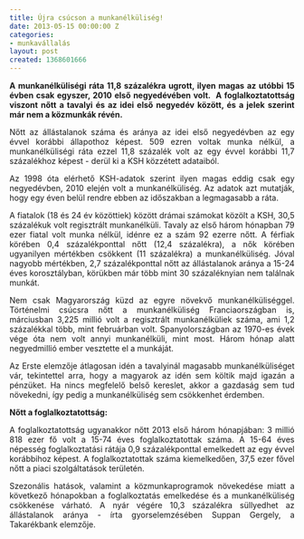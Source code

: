```yaml
---
title: Újra csúcson a munkanélküliség!
date: 2013-05-15 00:00:00 Z
categories:
- munkavállalás
layout: post
created: 1368601666
---
```


<p style="text-align: justify;"><strong>A munkanélküliségi ráta 11,8 százalékra ugrott, ilyen magas az utóbbi 15 évben csak egyszer, 2010 első negyedévében volt. &nbsp;A foglalkoztatottság viszont nőtt a tavalyi és az idei első negyedév között, és a jelek szerint már nem a közmunkák révén.</strong></p><p style="text-align: justify;">Nőtt az állástalanok száma és aránya az idei első negyedévben az egy évvel korábbi állapothoz képest. 509 ezren voltak munka nélkül, a munkanélküliségi ráta ezzel 11,8 százalék volt az egy évvel korábbi 11,7 százalékhoz képest - derül ki a KSH közzétett adataiból.</p><p style="text-align: justify;">Az 1998 óta elérhető KSH-adatok szerint ilyen magas eddig csak egy negyedévben, 2010 elején volt a munkanélküliség. Az adatok azt mutatják, hogy egy éven belül rendre ebben az időszakban a legmagasabb a ráta.</p><p style="text-align: justify;">A fiatalok (18 és 24 év közöttiek) között drámai számokat közölt a KSH, 30,5 százalékuk volt regisztrált munkanélküli. Tavaly az első három hónapban 79 ezer fiatal volt munka nélkül, idénre ez a szám 92 ezerre nőtt. A férfiak körében 0,4 százalékponttal nőtt (12,4 százalékra), a nők körében ugyanilyen mértékben csökkent (11 százalékra) a munkanélküliség. Jóval nagyobb mértékben, 2,7 százalékponttal nőtt az állástalanok aránya a 15-24 éves korosztályban, körükben már több mint 30 százaléknyian nem találnak munkát.</p><p style="text-align: justify;">Nem csak Magyarország küzd az egyre növekvő munkanélküliséggel. Történelmi csúcsra nőtt a munkanélküliség Franciaországban is, márciusban 3,225 millió volt a regisztrált munkanélküliek száma, ami 1,2 százalékkal több, mint februárban volt. Spanyolországban az 1970-es évek vége óta nem volt annyi munkanélküli, mint most. Három hónap alatt negyedmillió ember vesztette el a munkáját.</p><p style="text-align: justify;">Az Erste elemzője átlagosan idén a tavalyinál magasabb munkanélküliséget vár, tekintettel arra, hogy a magyarok az idén sem költik majd igazán a pénzüket. Ha nincs megfelelő belső kereslet, akkor a gazdaság sem tud növekedni, így pedig a munkanélküliség sem csökkenhet érdemben.</p><p style="text-align: justify;"><strong>Nőtt a foglalkoztatottság:</strong></p><p style="text-align: justify;">A foglalkoztatottság ugyanakkor nőtt 2013 első három hónapjában: 3 millió 818 ezer fő volt a 15-74 éves foglalkoztatottak száma. A 15-64 éves népesség foglalkoztatási rátája 0,9 százalékponttal emelkedett az egy évvel korábbihoz képest. A foglalkoztatottak száma kiemelkedően, 37,5 ezer fővel nőtt a piaci szolgáltatások területén.</p><p style="text-align: justify;">Szezonális hatások, valamint a közmunkaprogramok növekedése miatt a következő hónapokban a foglalkoztatás emelkedése és a munkanélküliség csökkenése várható. A nyár végére 10,3 százalékra süllyedhet az állástalanok aránya - írta gyorselemzésében Suppan Gergely, a Takarékbank elemzője.</p>
